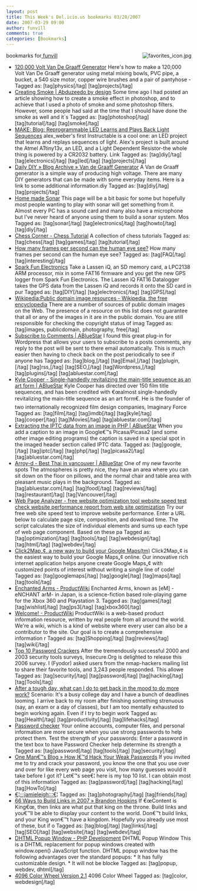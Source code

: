 ```yaml
---
layout: post
title: This Week's Del.icio.us bookmarks 03/28/2007
date: 2007-03-29 09:00
author: funvill
comments: true
categories: [Bookmarks]
---
```

bookmarks for<a href="http://del.icio.us/funvill"> funvill<img src="http://blog.abluestar.com/public/uploads/2007/03/favorites_icon.thumbnail.jpg" alt="favorites_icon.jpg" align="right" /></a>
<ul>
	<li><a href="http://www.instructables.com/id/ENPSGPQZTKEZ7BGL7B" title="http://www.instructables.com/id/ENPSGPQZTKEZ7BGL7B">120,000 Volt Van De Graaff Generator</a>
Here's how to make a 120,000 Volt Van De Graaff generator using metal mixing bowls, PVC pipe, a bucket, a 540 size motor, copper wire brushes and a pair of pantyhose - Tagged as: [tag]physics[/tag] [tag]projects[/tag]</li>
	<li><a href="http://www.abduzeedo.com/node/133" title="http://www.abduzeedo.com/node/133">Creating Smoke | Abduzeedo by design</a>
Some time ago I had posted an article showing how to create a smoke effect in photoshop, and to achieve that I used a photo of smoke and some photoshop filters. However, some people had said at the time that I should have done the smoke as well and it´s Tagged as: [tag]photoshop[/tag] [tag]tutorial[/tag] [tag]smoke[/tag]</li>
	<li><a href="http://www.makezine.com/blog/archive/2007/03/reprogrammable_led_does_w.html?CMP=OTC-0D6B48984890" title="http://www.makezine.com/blog/archive/2007/03/reprogrammable_led_does_w.html?CMP=OTC-0D6B48984890">MAKE: Blog: Reprogrammable LED Learns and Plays Back Light Sequences</a>
alex_weber's first Instructable is a cool one: an LED project that learns and replays sequences of light. Alex's project is built around the Atmel ATtiny13v, an LED, and a Light Dependent Resistor-the whole thing is powered by a CR2032 battery. Link Tagged as: [tag]diy[/tag] [tag]electronics[/tag] [tag]led[/tag] [tag]projects[/tag]</li>
	<li><a href="http://dailydiy.com/2007/03/05/van-de-graaff-generator/" title="http://dailydiy.com/2007/03/05/van-de-graaff-generator/">Daily DIY » Blog Archive » Van de Graaff Generator</a>
A Van de Graaff generator is a simple way of producing high voltage. There are many DIY generators that can be made with some everyday items. Here is a link to some additional information.diy Tagged as: [tag]diy[/tag] [tag]projects[/tag]</li>
	<li><a href="http://www.eddiem.com/projects/chirp/chirp.htm" title="http://www.eddiem.com/projects/chirp/chirp.htm">Home made Sonar</a>
This page will be a bit basic for some but hopefully most people wanting to play with sonar will get something from it. Almost every PC has a sound card and many also have a microphone but I've never heard of anyone using them to build a sonar system. Mos Tagged as: [tag]sonar[/tag] [tag]electronics[/tag] [tag]howto[/tag] [tag]diy[/tag]</li>
	<li><a href="http://www.chesscorner.com/tutorial/learn.htm" title="http://www.chesscorner.com/tutorial/learn.htm">Chess Corner - Chess Tutorial</a>
A collection of chess tutorials Tagged as: [tag]chess[/tag] [tag]games[/tag] [tag]tutorial[/tag]</li>
	<li><a href="http://www.100fps.com/how_many_frames_can_humans_see.htm" title="http://www.100fps.com/how_many_frames_can_humans_see.htm">How many frames per second can the human eye see?</a>
How many frames per second can the human eye see? Tagged as: [tag]FAQ[/tag] [tag]interesting[/tag]</li>
	<li><a href="http://www.sparkfun.com/commerce/product_info.php?products_id=657" title="http://www.sparkfun.com/commerce/product_info.php?products_id=657">Spark Fun Electronics</a>
Take a Lassen iQ, an SD memory card, a LPC2138 ARM processor, mix in some FAT16 firmware and you get the new GPS logger from Spark Fun Electronics. The Lassen iQ FAT16 Datalogger takes the GPS data from the Lassen iQ and records it onto the SD card in pur Tagged as: [tag]DIY[/tag] [tag]electronics[/tag] [tag]GPS[/tag]</li>
	<li><a href="http://en.wikipedia.org/wiki/Wikipedia:Public_domain_image_resources" title="http://en.wikipedia.org/wiki/Wikipedia:Public_domain_image_resources">Wikipedia:Public domain image resources - Wikipedia, the free encyclopedia</a>
There are a number of sources of public domain images on the Web.  The presence of a resource on this list does not guarantee that all or any of the images in it are in the public domain. You are still responsible for checking the copyright status of imag Tagged as: [tag]images, publicdomain, photography, free[/tag]</li>
	<li><a href="http://blog.abluestar.com/subscribe-to-comments/" title="http://blog.abluestar.com/subscribe-to-comments/">Subscribe to Comments | ABlueStar</a>
I found this great plug-in for Wordpress that allows your users to subscribe to a posts comments, any reply to the post will be sent to there email automatically.  This is much easier then having to check back on the post periodically to see if anyone has Tagged as: [tag]blog,[/tag] [tag]Email,[/tag] [tag]plugin,[/tag] [tag]rss,[/tag] [tag]SEO,[/tag] [tag]Wordpress,[/tag] [tag]plugins[/tag] [tag]abluestar.com[/tag]</li>
	<li><a href="http://blog.abluestar.com/kyle-cooper-single-handedly-revitalizing-the-main-title-sequence-as-an-art-form/" title="http://blog.abluestar.com/kyle-cooper-single-handedly-revitalizing-the-main-title-sequence-as-an-art-form/">Kyle Cooper - Single-handedly revitalizing the main-title sequence as an art form | ABlueStar</a>
Kyle Cooper has directed over 150 film title sequences, and has been credited with €œalmost single-handedly revitalizing the main-title sequence as an art form€. He is the founder of two internationally recognized film design companies, Imaginary Force Tagged as: [tag]film[/tag] [tag]imdb[/tag] [tag]kyle[/tag] [tag]cooper[/tag] [tag]Movies[/tag] [tag]abluestar.com[/tag]</li>
	<li><a href="http://blog.abluestar.com/extracting-the-iptc-data-from-an-image-in-php/" title="http://blog.abluestar.com/extracting-the-iptc-data-from-an-image-in-php/">Extracting the IPTC data from an image in PHP | ABlueStar</a>
When you add a caption to an image in Google€™s Picasa/Picasa2 (and some other image editing programs) the caption is saved in a special spot in the imaged header section called IPTC data. Tagged as: [tag]google,[/tag] [tag]iptc[/tag] [tag]php[/tag] [tag]picasa2[/tag] [tag]abluestar.com[/tag]</li>
	<li><a href="http://blog.abluestar.com/arroy-d-best-thai-in-vancouver/" title="http://blog.abluestar.com/arroy-d-best-thai-in-vancouver/">Arroy-d - Best Thai in vancouver | ABlueStar</a>
One of my new favorite spots The atmospheres is pretty nice, they have an area where you can sit down on the floor on pillows, and the normal chair and table area with pleasant music plays in the background. Tagged as: [tag]abluestar.com[/tag] [tag]food[/tag] [tag]reviews[/tag] [tag]restaurant[/tag] [tag]Vancouver[/tag]</li>
	<li><a href="http://www.websiteoptimization.com/services/analyze/index.html" title="http://www.websiteoptimization.com/services/analyze/index.html">Web Page Analyzer - free website optimization tool website speed test check website performance report from web site optimization</a>
Try our free web site speed test to improve website performance. Enter a URL below to calculate page size, composition, and download time. The script calculates the size of individual elements and sums up each type of web page component. Based on these pa Tagged as: [tag]optimization[/tag] [tag]tools[/tag] [tag]webdesign[/tag] [tag]html[/tag] [tag]webdev[/tag]</li>
	<li><a href="http://www.click2map.com/" title="http://www.click2map.com/">Click2Map„¢, a new way to build your Google Maps(tm)</a>
Click2Map„¢ is the easiest way to build your Google Maps„¢ online. Our innovative rich internet application helps anyone create Google Maps„¢ with customized points of interest without writing a single line of code! Tagged as: [tag]googlemaps[/tag] [tag]google[/tag] [tag]maps[/tag] [tag]tools[/tag]</li>
	<li><a href="http://www.productwiki.com/enchanted_arms/" title="http://www.productwiki.com/enchanted_arms/">Enchanted Arms - ProductWiki</a>
Enchanted Arms, known as [eM] -eNCHANT arM- in Japan, is a science-fiction based role-playing game for the Xbox 360 and Playstation 3. Tagged as: [tag]games[/tag] [tag]wishlist[/tag] [tag]ps3[/tag] [tag]xbox360[/tag]</li>
	<li><a href="http://www.productwiki.com/" title="http://www.productwiki.com/">Welcome! - ProductWiki</a>
ProductWiki is a web-based product information resource, written by real people from all around the world. We're a wiki, which is a kind of website where every user can also be a contributor to the site. Our goal is to create a comprehensive information r Tagged as: [tag]Shopping[/tag] [tag]reviews[/tag] [tag]wiki[/tag]</li>
	<li><a href="http://sectools.org/crackers.html" title="http://sectools.org/crackers.html">Top 10 Password Crackers</a>
After the tremendously successful 2000 and 2003 security tools surveys, Insecure.Org is delighted to release this 2006 survey. I (Fyodor) asked users from the nmap-hackers mailing list to share their favorite tools, and 3,243 people responded. This allowe Tagged as: [tag]security[/tag] [tag]password[/tag] [tag]hacking[/tag] [tag]Tools[/tag]</li>
	<li><a href="http://ask.metafilter.com/59306/After-a-tough-day-what-can-I-do-to-get-back-in-the-mood-to-do-more-work" title="http://ask.metafilter.com/59306/After-a-tough-day-what-can-I-do-to-get-back-in-the-mood-to-do-more-work">After a tough day, what can I do to get back in the mood to do more work?</a>
Scenario: It's a busy college day and I have a bunch of deadlines looming. I arrive back to my room after finishing something strenuous (say, an exam or a day of classes), but I am too mentally exhausted to begin working again. Even if I try to begin work Tagged as: [tag]Health[/tag] [tag]productivity[/tag] [tag]lifehacks[/tag]</li>
	<li><a href="https://www.microsoft.com/athome/security/privacy/password_checker.mspx" title="https://www.microsoft.com/athome/security/privacy/password_checker.mspx">Password checker</a>
Your online accounts, computer files, and personal information are more secure when you use strong passwords to help protect them. Test the strength of your passwords: Enter a password in the text box to have Password Checker help determine its strength a Tagged as: [tag]password[/tag] [tag]tools[/tag] [tag]security[/tag]</li>
	<li><a href="http://onemansblog.com/2007/03/26/how-id-hack-your-weak-passwords/" title="http://onemansblog.com/2007/03/26/how-id-hack-your-weak-passwords/">One Man€™s Blog » How I€™d Hack Your Weak Passwords</a>
If you invited me to try and crack your password, you know the one that you use over and over for like every web page you visit, how many guesses would it take before I got it?  Let€™s see€¦ here is my top 10 list. I can obtain most of this information Tagged as: [tag]password[/tag] [tag]hacking[/tag] [tag]HowTo[/tag]</li>
	<li><a href="http://www.jamieleigh.com/blog/" title="http://www.jamieleigh.com/blog/">€¦:::jamieleigh:::€¦</a>
Tagged as: [tag]photography[/tag] [tag]friends[/tag]</li>
	<li><a href="http://www.brandon-hopkins.com/66-ways-to-build-links-in-2007" title="http://www.brandon-hopkins.com/66-ways-to-build-links-in-2007">66 Ways to Build Links in 2007 » Brandon Hopkins</a>
If €œContent is King€œ, then links are what put that king on the throne. Build links and you€™ll be able to display your content to the world. Don€™t build links, and your King won€™t have a kingdom.  Hopefully you already use most of these, but if o Tagged as: [tag]blog[/tag] [tag]links[/tag] [tag]SEO[/tag] [tag]website[/tag] [tag]webdev[/tag]</li>
	<li><a href="http://www.php-development.ru/javascripts/popup.php" title="http://www.php-development.ru/javascripts/popup.php">DHTML Popup Window - PHP Development</a>
DHTML Popup Window This is a DHTML replacement for popup windows created with window.open() JavaScript function. DHTML popup window has the following advantages over the standard popups:      * It has fully customizable design.     * It will not be blocke Tagged as: [tag]popup, webdev, dhtml[/tag]</li>
	<li><a href="http://www.ficml.org/jemimap/style/color/wheel.html" title="http://www.ficml.org/jemimap/style/color/wheel.html">4096 Color Wheel Version 2.1</a>
4096 Color Wheel Tagged as: [tag]color, webdesign[/tag]</li>
</ul>
